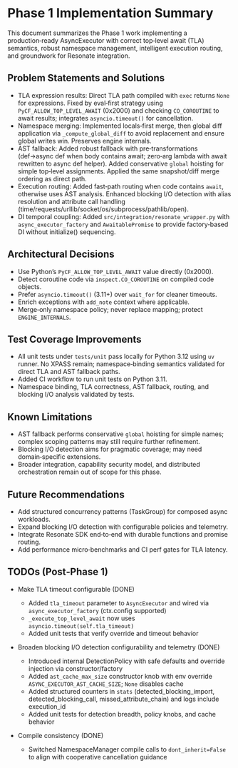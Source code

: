 # Phase 1 Implementation Summary

This document summarizes the Phase 1 work implementing a production‑ready AsyncExecutor with correct top‑level await (TLA) semantics, robust namespace management, intelligent execution routing, and groundwork for Resonate integration.

## Problem Statements and Solutions

- TLA expression results: Direct TLA path compiled with `exec` returns `None` for expressions. Fixed by eval‑first strategy using `PyCF_ALLOW_TOP_LEVEL_AWAIT` (0x2000) and checking `CO_COROUTINE` to await results; integrates `asyncio.timeout()` for cancellation.
- Namespace merging: Implemented locals‑first merge, then global diff application via `_compute_global_diff` to avoid replacement and ensure global writes win. Preserves engine internals.
- AST fallback: Added robust fallback with pre‑transformations (def→async def when body contains await; zero‑arg lambda with await rewritten to async def helper). Added conservative `global` hoisting for simple top‑level assignments. Applied the same snapshot/diff merge ordering as direct path.
- Execution routing: Added fast‑path routing when code contains `await`, otherwise uses AST analysis. Enhanced blocking I/O detection with alias resolution and attribute call handling (time/requests/urllib/socket/os/subprocess/pathlib/open).
- DI temporal coupling: Added `src/integration/resonate_wrapper.py` with `async_executor_factory` and `AwaitablePromise` to provide factory‑based DI without initialize() sequencing.

## Architectural Decisions

- Use Python’s `PyCF_ALLOW_TOP_LEVEL_AWAIT` value directly (0x2000).
- Detect coroutine code via `inspect.CO_COROUTINE` on compiled code objects.
- Prefer `asyncio.timeout()` (3.11+) over `wait_for` for cleaner timeouts.
- Enrich exceptions with `add_note` context where applicable.
- Merge‑only namespace policy; never replace mapping; protect `ENGINE_INTERNALS`.

## Test Coverage Improvements

- All unit tests under `tests/unit` pass locally for Python 3.12 using `uv` runner. No XPASS remain; namespace‑binding semantics validated for direct TLA and AST fallback paths.
- Added CI workflow to run unit tests on Python 3.11.
- Namespace binding, TLA correctness, AST fallback, routing, and blocking I/O analysis validated by tests.

## Known Limitations

- AST fallback performs conservative `global` hoisting for simple names; complex scoping patterns may still require further refinement.
- Blocking I/O detection aims for pragmatic coverage; may need domain‑specific extensions.
- Broader integration, capability security model, and distributed orchestration remain out of scope for this phase.

## Future Recommendations

- Add structured concurrency patterns (TaskGroup) for composed async workloads.
- Expand blocking I/O detection with configurable policies and telemetry.
- Integrate Resonate SDK end‑to‑end with durable functions and promise routing.
- Add performance micro‑benchmarks and CI perf gates for TLA latency.

## TODOs (Post‑Phase 1)

- Make TLA timeout configurable (DONE)
  - Added `tla_timeout` parameter to `AsyncExecutor` and wired via `async_executor_factory` (ctx.config supported)
  - `_execute_top_level_await` now uses `asyncio.timeout(self.tla_timeout)`
  - Added unit tests that verify override and timeout behavior

- Broaden blocking I/O detection configurability and telemetry (DONE)
  - Introduced internal DetectionPolicy with safe defaults and override injection via constructor/factory
  - Added `ast_cache_max_size` constructor knob with env override `ASYNC_EXECUTOR_AST_CACHE_SIZE`; `None` disables cache
  - Added structured counters in `stats` (detected_blocking_import, detected_blocking_call, missed_attribute_chain) and logs include execution_id
  - Added unit tests for detection breadth, policy knobs, and cache behavior

- Compile consistency (DONE)
  - Switched NamespaceManager compile calls to `dont_inherit=False` to align with cooperative cancellation guidance
